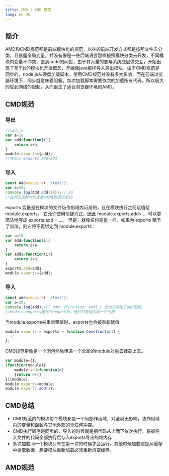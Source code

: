 ```yaml
---
title: CMD | AMD 规范
lang: en-US
---
```

## 简介
AMD和CMD规范都是前端模块化的规范，以往的前端开发方式都是按照文件去分类，且暴露全局变量，并没有像是一些后端语言那样按照模块分类去开发，不同模块内变量不冲突，直到node的问世，由于其大量的要与系统底层做交互，开始出现了基于js的模块化开发概念，开始像java那样导入导出模块，由于CMD规范是同步的，node.js从硬盘加载脚本，使用CMD规范并没有多大影响，而在前端浏览器环境下，同步就意味着阻塞，每次加载脚本需要依次的加载所有代码，所以极大的受到网络的限制，从而诞生了适合浏览器环境的AMD。
## CMD规范
### 导出
```js
//add.js
var a=10
var add=function(i){
    return i+a; 
}
module.exports={add};
//等价于 exports.add=add
```
### 导入
```js
const Add=require('./test');
var a=20;
console.log(Add.add(10));// 20
//此时在函数内的变量a的值取得还是10
```
exports 变量是在模块的文件级作用域内可用的，且在模块执行之前赋值给 module.exports。
它允许使用快捷方式，因此 module.exports.add= ... 可以更简洁地写成 exports.add = ...。 但是，就像任何变量一样，如果为 exports 赋予了新值，则它将不再绑定到 module.exports：
```js
var a=10
var add=function(i){
    return i+a; 
}
var add1=function(i){
    return i+a; 
}
exports.add=add1
module.exports={add};

```
### 导入
```js
const add=require('./test');
var a=20;
console.log(add);//{ add: [Function: add] } 此时仅导出了add函数，
//module.exports是优先export的，他们只是指向同一个引用
```
当module.exports被重新赋值时，exports也会被重新赋值
```js
module.exports = exports = function Constructor() {
  // ... 
};
```
CMD规范更像是一个闭包然后传递一个全局的module对象去挂载上去。
```js
var module={};
(function(module){
    module.add=function(n)
    {return n+1}
})(module);
module.exports=module;
module.exports.add(1);
```
## CMD总结
* CMD规范内的模块每个模块都是一个局部作用域，对全局无影响，该作用域内的变量和函数与其他外部的无任何冲突。
* CMD执行顺序是同步的，导入的时候就是把代码从上而下依次执行，将被导入文件的代码全部执行后存入exports导出的堆内存
* 多次加载同一个模块只有在第一次的时候才会运行，其他时候加载则是从缓存中读取数据，想要模块重新加载必须重新清空缓存。
## AMD规范
